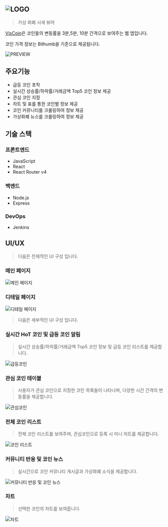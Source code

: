 ## ![LOGO](https://user-images.githubusercontent.com/39932233/81047678-e2b70b80-8ef5-11ea-88c5-c657718b6a04.jpg)
> 가상 화폐 시세 뷰어

[VisCoin](http://viscoin.com)은 코인들의 변동률을 3분,5분, 10분 간격으로 보여주는 웹 앱입니다.

코인 가격 정보는 Bithumb을 기준으로 제공됩니다.

![PREVIEW](https://user-images.githubusercontent.com/39932233/81047537-923fae00-8ef5-11ea-9776-af77d3a1264b.jpg)

## 주요기능

* 급등 코인 포착
* 실시간 상승률/하락률/거래금액 Top5 코인 정보 제공
* 관심 코인 지정
* 차트 및 표를 통한 코인별 정보 제공
* 코인 커뮤니티를 크롤링하여 정보 제공
* 가상화폐 뉴스를 크롤링하여 정보 제공

## 기술 스택
### 프론트엔드
 * JavaScript
 * React
 * React Router v4

### 백엔드
 * Node.js
 * Express

### DevOps
 * Jenkins

## UI/UX
> 다음은 전체적인 UI 구성 입니다.

### 메인 페이지
![메인 페이지](https://user-images.githubusercontent.com/39932233/81048705-c87e2d00-8ef7-11ea-9c33-e0da8d119fe9.jpg)
### 디테일 페이지
![디테일 페이지](https://user-images.githubusercontent.com/39932233/81048700-c6b46980-8ef7-11ea-8148-837393748c28.jpg)

> 다음은 세부적인 UI 구성 입니다.

### 실시간 HoT 코인 및 급등 코인 알림
> 실시간 상승률/하락률/거래금액 Top5 코인 정보 및 급등 코인 리스트를 제공합니다.

![급등코인](https://user-images.githubusercontent.com/39932233/81047878-46413900-8ef6-11ea-8094-8cb77b507951.jpg)
### 관심 코인 테이블
> 사용자가 관심 코인으로 지정한 코인 목록들이 나타나며, 다양한 시간 간격의 변동률을 제공합니다.

![관심코인](https://user-images.githubusercontent.com/39932233/81048406-3d9d3280-8ef7-11ea-9c17-c876488d307a.jpg)
### 전체 코인 리스트
> 전체 코인 리스트를 보여주며, 관심코인으로 등록 시 미니 차트를 제공합니다.

![코인 리스트](https://user-images.githubusercontent.com/39932233/81048256-f3b44c80-8ef6-11ea-84d5-86c46600d630.jpg)
### 커뮤니티 반응 및 코인 뉴스
> 실시간으로 코인 커뮤니티 게시글과 가상화폐 소식을 제공합니다.

![커뮤니티 반응 및 코인 뉴스](https://user-images.githubusercontent.com/39932233/81048313-0d559400-8ef7-11ea-8d6c-3dee74aecee6.jpg)
### 차트
> 선택한 코인의 차트를 보여줍니다.

![차트](https://user-images.githubusercontent.com/39932233/81048498-6c1b0d80-8ef7-11ea-8e0c-c20982370183.jpg)
